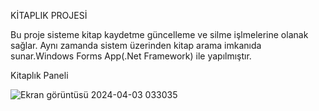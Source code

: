 KİTAPLIK PROJESİ

Bu proje sisteme kitap kaydetme güncelleme ve silme işlmelerine olanak sağlar. Aynı zamanda sistem üzerinden kitap arama imkanıda sunar.Windows Forms App(.Net Framework) ile yapılmıştır.

Kitaplık Paneli

![Ekran görüntüsü 2024-04-03 033035](https://github.com/emirhandurmus61/Kitapl-Projesi/assets/165847034/012c88d0-4df6-44b8-b216-c1fd6939da0c)
